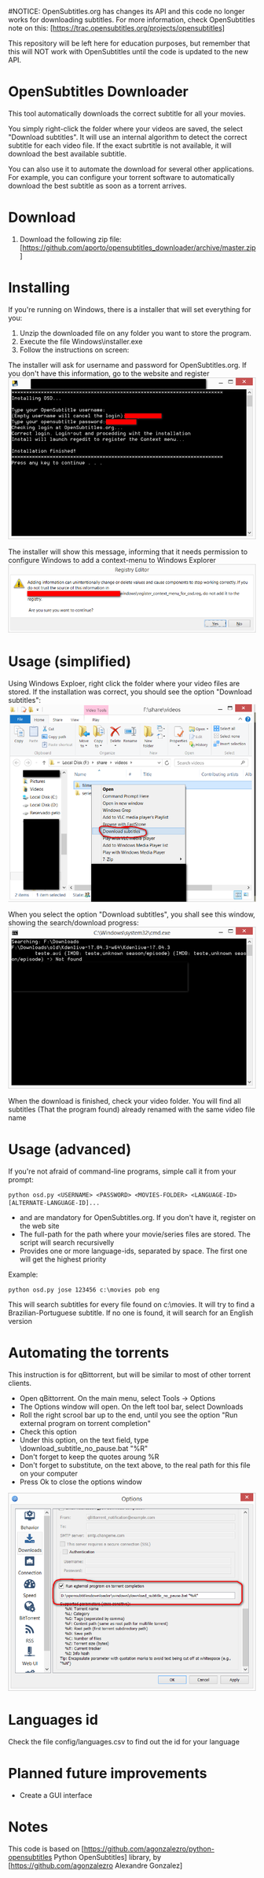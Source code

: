#NOTICE:
OpenSubtitles.org has changes its API and this code no longer works for downloading subtitles. For more information, check OpenSubtitles note on this:
[https://trac.opensubtitles.org/projects/opensubtitles]

This repository will be left here for education purposes, but remember that this will NOT work with OpenSubtitles until the code is updated to the new API.

# OpenSubtitles Downloader
This tool automatically downloads the correct subtitle for all your movies.

You simply right-click the folder where your videos are saved, the select "Download subtitles". It will use an internal algorithm to detect the correct subtitle for each video file. If the exact subrtitle is not available, it will download the best available subtitle.

You can also use it to automate the download for several other applications. For example, you can configure your torrent software to automatically download the best subtitle as soon as a torrent arrives.

# Download
1) Download the following zip file:
[https://github.com/aporto/opensubtitles_downloader/archive/master.zip]

# Installing
If you're running on Windows, there is a installer that will set everything for you:
1) Unzip the downloaded file on any folder you want to store the program.
2) Execute the file Windows\installer.exe
3) Follow the instructions on screen:

The installer will ask for username and password for OpenSubtitles.org. If you don't have this information, go to the website and register
![alt text](https://github.com/aporto/opensubtitles_downloader/blob/master/images/login_check.png)

The installer will show this message, informing that it needs permission to configure Windows to add a context-menu to Windows Explorer
![alt text](https://github.com/aporto/opensubtitles_downloader/blob/master/images/registry_editor.png)

# Usage (simplified)
Using Windows Exploer, right click the folder where your video files are stored. If the installation was correct, you should see the option "Download subtitles":
![alt text](https://github.com/aporto/opensubtitles_downloader/blob/master/images/context_menu.png)

When you select the option "Download subtitles", you shall see this window, showing the search/download progress:
![alt text](https://github.com/aporto/opensubtitles_downloader/blob/master/images/download.png)

When the download is finished, check your video folder. You will find all subtitles (That the program found) already renamed with the same video file name

# Usage (advanced)
If you're not afraid of command-line programs, simple call it from your prompt:
```
python osd.py <USERNAME> <PASSWORD> <MOVIES-FOLDER> <LANGUAGE-ID> [ALTERNATE-LANGUAGE-ID]...
```
  
* <USERNAME> and <PASSWORD> are mandatory for OpenSubtitles.org. If you don't have it, register on the web site
* <MOVIES-FOLDER> The full-path for the path where your movie/series files are stored. The script will search recursivelly
* <LANGUAGE-ID> Provides one or more language-ids, separated by space. The first one will get the highest priority
  
Example:
```
python osd.py jose 123456 c:\movies pob eng
```
This will search subtitles for every file found on c:\movies. It will try to find a Brazilian-Portuguese subtitle. If no one is found, it will search for an English version

# Automating the torrents
This instruction is for qBittorrent, but will be similar to most of other torrent clients. 

* Open qBittorrent. On the main menu, select Tools -> Options
* The Options window will open. On the left tool bar, select Downloads
* Roll the right scrool bar up to the end, until you see the option "Run external program on torrent completion"
* Check this option
* Under this option, on the text field, type <PATH>\download_subtitle_no_pause.bat "%R"
* Don't forget to keep the quotes aroung %R
* Don't forget to substitute, on the text above, <PATH> to the real path for this file on your computer
* Press Ok to close the options window  
  
![alt text](https://raw.githubusercontent.com/aporto/opensubtitles_downloader/master/images/qbittorrent_options.png)

# Languages id
Check the file config/languages.csv to find out the id for your language

# Planned future improvements
* Create a GUI interface

# Notes
This code is based on [https://github.com/agonzalezro/python-opensubtitles Python OpenSubtitles] library, by [https://github.com/agonzalezro Alexandre Gonzalez]
